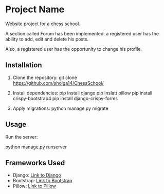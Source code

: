 # Project Name

Website project for a chess school.

A section called Forum has been implemented:
a registered user has the ability to add, edit and delete his posts.

Also, a registered user has the opportunity to change his profile.

## Installation

1. Clone the repository:
git clone https://github.com/sholga14/ChessSchool/

   
2. Install dependencies:
pip install django
pip inslatt pillow
pip install crispy-bootstrap4
pip install django-crispy-forms


3. Apply migrations:
python manage.py migrate


## Usage

Run the server:

python manage.py runserver


## Frameworks Used

- Django: [Link to Django](https://www.djangoproject.com/)
- Bootstrap: [Link to Bootstrap](https://getbootstrap.com/)
- Pillow: [Link to Pillow](https://python-pillow.org/)






   

